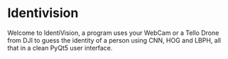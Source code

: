 # Identivision
Welcome to IdentiVision, a program uses your WebCam or a Tello Drone from DJI to guess the identity of a person using CNN, HOG and LBPH, all that in a clean PyQt5 user interface.
